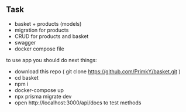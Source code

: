 ## Task
+ basket + products (models)
+ migration for products
+ CRUD for products and basket
+ swagger
+ docker compose file

to use app you should do next things:
- download this repo ( git clone https://github.com/PrimkY/basket.git )
- cd basket
- npm i
- docker-compose up
- npx prisma migrate dev
- open http://localhost:3000/api/docs to test methods


